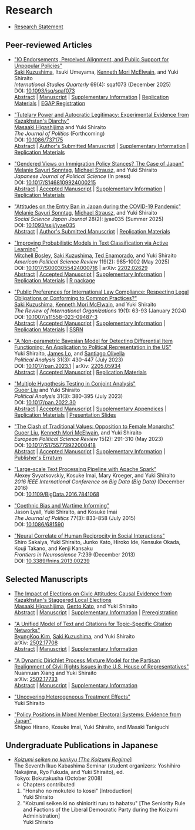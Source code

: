 # Research

- [Research Statement](./files/statement.pdf)

## Peer-reviewed Articles
- ["IO Endorsements, Perceived Alignment, and Public Support for Unpopular Policies"](./pages/iosupport.md)  
  [Saki Kuzushima](https://sakikuzushima.github.io/), Itsuki Umeyama, [Kenneth Mori McElwain](https://www.kennethmcelwain.com/), and Yuki Shiraito  
  _International Studies Quarterly_ 69(4): sqaf073 (December 2025)  
  DOI: [10.1093/isq/sqaf073](https://doi.org/10.1093/isq/sqaf073)  
  [Abstract](./pages/iosupport.md) | [Manuscript](./files/iosupport.pdf) | [Supplementary Information](./files/iosupport_si.pdf) | [Replication Materials](./files/iosupport_replication.tar.gz) | [EGAP Registration](https://osf.io/fxuek)

- ["Tutelary Power and Autocratic Legitimacy: Experimental Evidence from Kazakhstan's Diarchy"](./pages/tutelary.md)  
  [Masaaki Higashijima](https://masaakihigashijima.com/) and Yuki Shiraito  
  _The Journal of Politics_ (Forthcoming)  
  DOI: [10.1086/737175](https://doi.org/10.1086/737175)  
  [Abstract](./pages/tutelary.md) | [Author's Submitted Manuscript](./files/tutelary.pdf) | [Supplementary Information](./files/tutelary_si.pdf) | [Replication Materials](https://doi.org/10.7910/DVN/SSVFMI)

- ["Gendered Views on Immigration Policy Stances? The Case of Japan"](./pages/gndrimgr.md)  
  [Melanie Sayuri Sonntag](https://melaniedominguez.com/), [Michael Strausz](https://www.michaelstrausz.com/), and Yuki Shiraito  
  _Japanese Journal of Political Science_ (In press)  
  DOI: [10.1017/S1468109924000215](https://doi.org/10.1017/S1468109924000215)  
  [Abstract](./pages/gndrimgr.md) | [Accepted Manuscript](./files/gndrimgr.pdf) | [Supplementary Information](./files/gndrimgr_si.pdf) | [Replication Materials](https://doi.org/10.7910/DVN/LGBONY)
  
- ["Attitudes on the Entry Ban in Japan during the COVID-19 Pandemic"](./pages/covid19note.md)  
  [Melanie Sayuri Sonntag](https://melaniedominguez.com/), [Michael Strausz](https://www.michaelstrausz.com/), and Yuki Shiraito  
  _Social Science Japan Journal_ 28(2): jyae035 (Summer 2025)  
  DOI: [10.1093/ssjj/jyae035](https://doi.org/10.1093/ssjj/jyae035)  
  [Abstract](./pages/covid19note.md) | [Author's Submitted Manuscript](./files/covid19note.pdf) | [Replication Materials](https://doi.org/10.7910/DVN/IATHHU)

- ["Improving Probabilistic Models in Text Classification via Active Learning"](./pages/activeText.md)  
  [Mitchell Bosley](http://mbosley.github.io/), [Saki Kuzushima](https://sakikuzushima.github.io/), [Ted Enamorado](https://www.tedenamorado.com/), and Yuki Shiraito  
  _American Political Science Review_ 119(2): 985-1002 (May 2025)  
  DOI: [10.1017/S0003055424000716](https://doi.org/10.1017/S0003055424000716) | arXiv: [2202.02629](https://doi.org/10.48550/arXiv.2202.02629)  
  [Abstract](./pages/activeText.md) | [Accepted Manuscript](./files/active.pdf) | [Supplementary Information](./files/active_si.pdf) | [Replication Materials](https://doi.org/10.7910/DVN/7DOXQY) | [R package](https://github.com/activetext/activeText)

- ["Public Preferences for International Law Compliance: Respecting Legal Obligations or Conforming to Common Practices?"](./pages/intl_survey.md)  
  [Saki Kuzushima](https://sakikuzushima.github.io/), [Kenneth Mori McElwain](https://www.kennethmcelwain.com/), and Yuki Shiraito  
  _The Review of International Organizations_ 19(1): 63-93 (January 2024)  
  DOI: [10.1007/s11558-023-09487-3](https://doi.org/10.1007/s11558-023-09487-3)  
  [Abstract](./pages/intl_survey.md) | [Accepted Manuscript](./files/intl_survey.pdf) | [Supplementary Information](./files/intl_survey_si.pdf) | [Replication Materials](https://doi.org/10.7910/DVN/KTLTPS) | [SSRN](https://papers.ssrn.com/sol3/papers.cfm?abstract_id=3800474)

- ["A Non-parametric Bayesian Model for Detecting Differential Item Functioning: An Application to Political Representation in the US"](./pages/dpirt.md)  
  Yuki Shiraito, [James Lo](https://scholar.google.com/citations?user=4tdvLzIAAAAJ&hl=en), and [Santiago Olivella](https://www.santiagoolivella.info/)  
  _Political Analysis_ 31(3): 430-447 (July 2023)  
  DOI: [10.1017/pan.2023.1](https://doi.org/10.1017/pan.2023.1) | arXiv: [2205.05934](https://doi.org/10.48550/arXiv.2205.05934)  
  [Abstract](./pages/dpirt.md) | [Accepted Manuscript](./files/dpirt.pdf) | [Replication Materials](https://doi.org/10.7910/DVN/BCDALU)

- ["Multiple Hypothesis Testing in Conjoint Analysis"](./pages/multitestcjoint.md)  
  [Guoer Liu](https://www.guoerliu.com/) and Yuki Shiraito  
  _Political Analysis_ 31(3): 380-395 (July 2023)  
  DOI: [10.1017/pan.2022.30](https://doi.org/10.1017/pan.2022.30)  
  [Abstract](./pages/multitestcjoint.md) | [Accepted Manuscript](./files/multitestcjoint.pdf) | [Supplementary Appendices](./files/multitestcjoint_sup.pdf) | [Replication Materials](https://doi.org/10.7910/DVN/HIPDOP)  |  [Presentation Slides](./files/multitestcjoint_slides.pdf)

- ["The Clash of Traditional Values: Opposition to Female Monarchs"](./pages/clash.md)  
  [Guoer Liu](https://www.guoerliu.com/), [Kenneth Mori McElwain](https://www.kennethmcelwain.com/), and Yuki Shiraito  
  _European Political Science Review_ 15(2): 291-310 (May 2023)  
  DOI: [10.1017/S1755773922000418](https://doi.org/10.1017/S1755773922000418)  
  [Abstract](./pages/clash.md) | [Accepted Manuscript](./files/clash.pdf) | [Supplementary Information](./files/clash_si.pdf) | [Publisher's Erratum](https://doi.org/10.1017/S1755773922000480)

- ["Large-scale Text Processing Pipeline with Apache Spark"](https://doi.org/10.1109/BigData.2016.7841068)  
  Alexey Svyatkovskiy, Kosuke Imai, Mary Kroeger, and Yuki Shiraito  
  _2016 IEEE International Conference on Big Data (Big Data)_ (December 2016)  
  DOI: [10.1109/BigData.2016.7841068](https://doi.org/10.1109/BigData.2016.7841068)

- ["Coethnic Bias and Wartime Informing"](https://doi.org/10.1086/681590)  
  Jason Lyall, Yuki Shiraito, and Kosuke Imai  
  _The Journal of Politics_ 77(3): 833-858 (July 2015)  
  DOI: [10.1086/681590](https://doi.org/10.1086/681590)
  
- ["Neural Correlate of Human Reciprocity in Social Interactions"](https://doi.org/10.3389/fnins.2013.00239)  
  Shiro Sakaiya, Yuki Shiraito, Junko Kato, Hiroko Ide, Kensuke Okada, Kouji Takano, and Kenji Kansaku  
  _Frontiers in Neuroscience_ 7:239 (December 2013)  
  DOI: [10.3389/fnins.2013.00239](https://doi.org/10.3389/fnins.2013.00239)  

## Selected Manuscripts
- [The Impact of Elections on Civic Attitudes: Causal Evidence from Kazakhstan's Staggered Local Elections](./pages/akims.md)  
  [Masaaki Higashijima](https://masaakihigashijima.com/), [Gento Kato](https://gentok.github.io/), and Yuki Shiraito  
  [Abstract](./pages/akims.md) | [Manuscript](./files/akims.pdf) | [Supplementary Information](./files/akims_si.pdf) | [Preregistration](https://doi.org/10.17605/OSF.IO/FMZDN)

- ["A Unified Model of Text and Citations for Topic-Specific Citation Networks"](./pages/pctm.md)  
  [ByungKoo Kim](https://www.byungkookim.com/), [Saki Kuzushima](https://sakikuzushima.github.io/), and Yuki Shiraito  
  arXiv: [2502.17708](https://doi.org/10.48550/arXiv.2502.17708)  
  [Abstract](./pages/pctm.md) | [Manuscript](./files/pctm.pdf) | [Supplementary Information](./files/pctm_si.pdf)

- ["A Dynamic Dirichlet Process Mixture Model for the Partisan Realignment of Civil Rights Issues in the U.S. House of Representatives"](./pages/dphmmix.md)  
  Nuannuan Xiang and Yuki Shiraito  
  arXiv: [2502.17733](https://doi.org/10.48550/arXiv.2502.17733)  
  [Abstract](./pages/dphmmix.md) | [Manuscript](./files/dphmmix.pdf) | [Supplementary Information](./files/dphmmix_si)

- ["Uncovering Heterogeneous Treatment Effects"](./files/jmp.pdf)  
  Yuki Shiraito
  
- ["Policy Positions in Mixed Member Electoral Systems: Evidence from Japan"](https://imai.fas.harvard.edu/research/japan.html)  
  Shigeo Hirano, Kosuke Imai, Yuki Shiraito, and Masaki Taniguchi

## Undergraduate Publications in Japanese

- [_Koizumi seiken no kenkyu \[The Koizumi Regime_\]](http://www.bokutaku.net/books/2008/7.html)  
  The Seventh Ikuo Kabashima Seminar (student organizers: Yoshihiro Nakajima, Ryo Fukuda, and Yuki Shiraito), ed.  
  Tokyo: Bokutakusha (October 2008)  
  - Chapters contributed  
  1. "Honsho no mokuteki to kosei" \[Introduction\]  
     Yuki Shiraito
  2. "Koizumi seiken ki no shinioriti ruru to habatsu" \[The Seniority Rule and Factions of the Liberal Democratic Party during the Koizumi Administration\]  
     Yuki Shiraito
  
  
  
<!--
You can use the [editor on GitHub](https://github.com/shiraito/shiraito.github.io/edit/master/index.md) to maintain and preview the content for your website in Markdown files.

Whenever you commit to this repository, GitHub Pages will run [Jekyll](https://jekyllrb.com/) to rebuild the pages in your site, from the content in your Markdown files.

### Markdown

Markdown is a lightweight and easy-to-use syntax for styling your writing. It includes conventions for

```markdown
Syntax highlighted code block

# Header 1
## Header 2
### Header 3

- Bulleted
- List

1. Numbered
2. List

**Bold** and _Italic_ and `Code` text

[Link](url) and ![Image](src)
```

For more details see [GitHub Flavored Markdown](https://guides.github.com/features/mastering-markdown/).

### Jekyll Themes

Your Pages site will use the layout and styles from the Jekyll theme you have selected in your [repository settings](https://github.com/shiraito/shiraito.github.io/settings). The name of this theme is saved in the Jekyll `_config.yml` configuration file.

### Support or Contact

Having trouble with Pages? Check out our [documentation](https://help.github.com/categories/github-pages-basics/) or [contact support](https://github.com/contact) and we’ll help you sort it out.
-->
